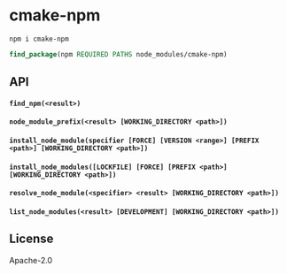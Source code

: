 # cmake-npm

```
npm i cmake-npm
```

```cmake
find_package(npm REQUIRED PATHS node_modules/cmake-npm)
```

## API

#### `find_npm(<result>)`

#### `node_module_prefix(<result> [WORKING_DIRECTORY <path>])`

#### `install_node_module(specifier [FORCE] [VERSION <range>] [PREFIX <path>] [WORKING_DIRECTORY <path>])`

#### `install_node_modules([LOCKFILE] [FORCE] [PREFIX <path>] [WORKING_DIRECTORY <path>])`

#### `resolve_node_module(<specifier> <result> [WORKING_DIRECTORY <path>])`

#### `list_node_modules(<result> [DEVELOPMENT] [WORKING_DIRECTORY <path>])`

## License

Apache-2.0
